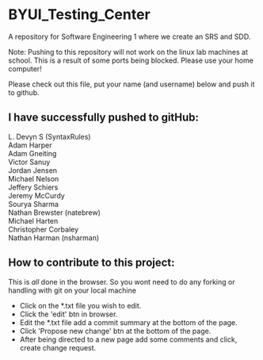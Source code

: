 BYUI_Testing_Center
===================

A repository for Software Engineering 1 where we create an SRS and SDD.

Note: Pushing to this repository will not work on the linux lab machines at school. This
  is a result of some ports being blocked. Please use your home computer!


Please check out this file, put your name (and username) below and push it to github.

I have successfully pushed to gitHub:
---------------------------
L. Devyn S (SyntaxRules)<br/>
Adam Harper<br/>
Adam Gneiting<br/> 
Victor Sanuy<br/> 
Jordan Jensen<br/> 
Michael Nelson <br/>
Jeffery Schiers<br/>
Jeremy McCurdy <br/> 
Sourya Sharma <br/>
Nathan Brewster (natebrew) <br/>
Michael Harten <br/>
Christopher Corbaley <br/>
Nathan Harman (nsharman) <br/>

How to contribute to this project:
---------------------------------------------
This is _all_ done in the browser. So you wont need to do any forking or handling with git on your local machine
* Click on the *.txt file you wish to edit.
* Click the 'edit' btn in browser.
* Edit the *.txt file add a commit summary at the bottom of the page.
* Click 'Propose new change' btn at the bottom of the page.
* After being directed to a new page add some comments and click, create change request.

